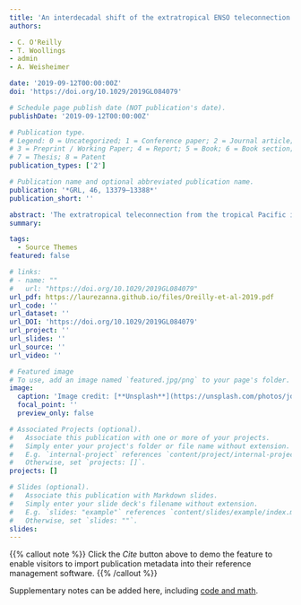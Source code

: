 ```yaml
---
title: 'An interdecadal shift of the extratropical ENSO teleconnection during boreal summer'
authors:

- C. O'Reilly
- T. Woollings
- admin 
- A. Weisheimer

date: '2019-09-12T00:00:00Z'
doi: 'https://doi.org/10.1029/2019GL084079'

# Schedule page publish date (NOT publication's date).
publishDate: '2019-09-12T00:00:00Z'

# Publication type.
# Legend: 0 = Uncategorized; 1 = Conference paper; 2 = Journal article;
# 3 = Preprint / Working Paper; 4 = Report; 5 = Book; 6 = Book section;
# 7 = Thesis; 8 = Patent
publication_types: ['2']

# Publication name and optional abbreviated publication name.
publication: '*GRL, 46, 13379–13388*'
publication_short: ''

abstract: 'The extratropical teleconnection from the tropical Pacific in boreal summer exhibits a significant shift over the past 70 years. Cyclonic circulation anomalies over the North Atlantic and Eurasia associated with El Niño in the later period (1978–2014) are absent in the earlier period (1948–1977). An initialized atmospheric model ensemble, performed with prescribed sea surface temperature (SST) boundary conditions, replicates some key features of the shift in the teleconnection, providing clear evidence that this shift is not simply due to internal atmospheric variability or random sampling. Additional ensemble simulations, one with detrended tropical SSTs and another with constant external forcing are analyzed. In the model, the teleconnection shift is associated with climatological atmospheric circulation changes, which are substantially reduced in the simulation with detrended tropical SSTs. These results demonstrate that the climatological atmospheric circulation and associated teleconnection changes are largely forced by tropical SST trends.'
summary: 

tags:
  - Source Themes
featured: false

# links:
# - name: ""
#   url: "https://doi.org/10.1029/2019GL084079"
url_pdf: https://laurezanna.github.io/files/Oreilly-et-al-2019.pdf
url_code: ''
url_dataset: ''
url_DOI: 'https://doi.org/10.1029/2019GL084079'
url_project: ''
url_slides: ''
url_source: ''
url_video: ''

# Featured image
# To use, add an image named `featured.jpg/png` to your page's folder.
image:
  caption: 'Image credit: [**Unsplash**](https://unsplash.com/photos/jdD8gXaTZsc)'
  focal_point: ''
  preview_only: false

# Associated Projects (optional).
#   Associate this publication with one or more of your projects.
#   Simply enter your project's folder or file name without extension.
#   E.g. `internal-project` references `content/project/internal-project/index.md`.
#   Otherwise, set `projects: []`.
projects: []

# Slides (optional).
#   Associate this publication with Markdown slides.
#   Simply enter your slide deck's filename without extension.
#   E.g. `slides: "example"` references `content/slides/example/index.md`.
#   Otherwise, set `slides: ""`.
slides:
---
```


{{% callout note %}}
Click the _Cite_ button above to demo the feature to enable visitors to import publication metadata into their reference management software.
{{% /callout %}}

Supplementary notes can be added here, including [code and math](https://wowchemy.com/docs/content/writing-markdown-latex/).
